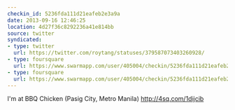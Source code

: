 ```yaml
---
checkin_id: 5236fda111d21eafeb2e3a9a
date: 2013-09-16 12:46:25
location: 4d27f36c8292236a41e814bb
source: twitter
syndicated:
- type: twitter
  url: https://twitter.com/roytang/statuses/379587073403260928/
- type: foursquare
  url: https://www.swarmapp.com/user/405004/checkin/5236fda111d21eafeb2e3a9a?s=in0zudC3cbBHajET_uQk45dqS_Y&ref=tw
- type: foursquare
  url: https://www.swarmapp.com/user/405004/checkin/5236fda111d21eafeb2e3a9a?s=in0zudC3cbBHajET_uQk45dqS_Y&ref=tw
---
```


I'm at BBQ Chicken (Pasig City, Metro Manila) http://4sq.com/1dijcib